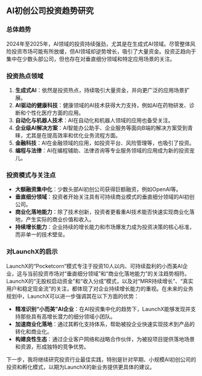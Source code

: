## AI初创公司投资趋势研究

### 总体趋势
2024年至2025年，AI领域的投资持续强劲，尤其是在生成式AI领域。尽管整体风险投资市场可能有所放缓，但AI领域却逆势增长，吸引了大量资金。投资正趋向于集中在少数头部公司，但也存在对垂直细分领域和特定应用场景的关注。

### 投资热点领域
1. **生成式AI**：依然是投资热点，持续吸引大量资金，并向更广泛的应用场景扩展。
2. **AI驱动的健康科技**：健康领域的AI技术获得大力支持，例如AI在药物研发、诊断和个性化医疗方面的应用。
3. **自动化与机器人技术**：AI在自动化和机器人领域的应用也备受关注。
4. **企业级AI解决方案**：AI智能办公助手、企业服务等面向B端的解决方案受到青睐，尤其是在提高效率和优化业务流程方面。
5. **金融科技**：AI在金融领域的应用，如投资平台、风险管理等，也吸引了投资。
6. **编程与法律**：AI在编程辅助、法律咨询等专业服务领域的应用成为新的投资宠儿。

### 投资模式与关注点
- **大额融资集中化**：少数头部AI初创公司获得巨额融资，例如OpenAI等。
- **垂直细分领域**：投资者开始关注具有可持续商业模式的垂直细分领域的AI初创公司。
- **商业化落地能力**：除了技术创新，投资者更看重AI技术能否快速实现商业化落地，产生实际的商业价值和收入。
- **持续增长能力**：企业持续的增长能力和市场爆发力成为投资决策的核心标准，而非单一的技术壁垒。

### 对LaunchX的启示
LaunchX的“Pocketcorn”模式专注于投资10人以内、可持续盈利的小而美AI企业，这与当前投资市场对“垂直细分领域”和“商业化落地能力”的关注趋势相符。LaunchX的“无股权启动资金”和“收入分成”模式，以及对“MRR持续增长”、“真实用户和稳定现金流”的关注，都体现了对企业持续增长能力的重视。在未来的业务规划中，LaunchX可以进一步强调其在以下方面的优势：
- **精准识别“小而美”AI企业**：在AI投资集中化的趋势下，LaunchX能够发现并支持那些具有高增长潜力的细分领域小团队。
- **加速商业化落地**：通过其孵化支持体系，帮助被投企业快速实现技术到产品的转化和商业化。
- **构建良性生态**：通过企业客户网络和战略合作伙伴，为被投项目提供落地场景和资源，形成独特的竞争优势。

下一步，我将继续研究投资行业最佳实践，特别是针对早期、小规模AI初创公司的投资和孵化模式，以期为LaunchX的新业务提供更具体的建议。

